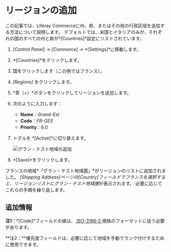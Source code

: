 # リージョンの追加

この記事では、Liferay Commerceに州、県、またはその他の行政区域を追加する方法について説明します。 デフォルトでは、米国とイタリアのみが、それぞれの国のすべての州と県が*[Countries]*設定にリストされています。

1.  *[Control Panel]* → *[Commerce]* → *[Settings]*に移動します。

2.  *[Countries]*をクリックします。

3.  国をクリックします（この例ではフランス）。

4.  *[Regions]* をクリックします。

5.  *青（+）*ボタンをクリックしてリージョンを追加します。

6.  次のように入力します：

      - **Name**：*Grand-Est*
      - **Code**：*FR-GES*
      - **Priority**：6.0

7.  トグルを *[Active]*に切り替えます。

    ![グラン・テスト地域の追加](./adding-regions/images/01.png)

8.  *[Save]*をクリックします。

フランスの地域*「グラン・テスト地域圏」*がリージョンのリストに追加されました。 *[Shipping Address]*ページの*[Country]*フィールドでフランスを選択すると、リージョンリストに*グラン・テスト地域圏*が表示されます。 必要に応じてこれらの手順を繰り返します。

## 追加情報

**注1：***[Code]*フィールドの値は、[ ISO-3166-2 ](https://ipfs.io/ipfs/QmXoypizjW3WknFiJnKLwHCnL72vedxjQkDDP1mXWo6uco/wiki/ISO_3166-2.html)規格のフォーマットに従う必要があります。

**注2：**優先度フィールドは、必要に応じて地域を手動でランク付けするために使用できます。
